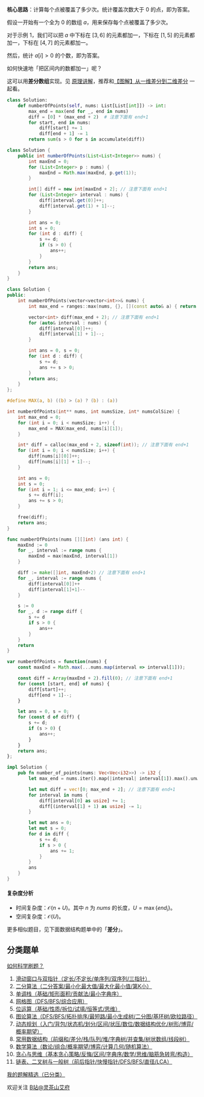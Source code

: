 **核心思路**：计算每个点被覆盖了多少次。统计覆盖次数大于 $0$ 的点，即为答案。

假设一开始有一个全为 $0$ 的数组 $a$，用来保存每个点被覆盖了多少次。

对于示例 1，我们可以把 $a$ 中下标在 $[3,6]$ 的元素都加一，下标在 $[1,5]$ 的元素都加一，下标在 $[4,7]$ 的元素都加一。

然后，统计 $a[i] > 0$ 的个数，即为答案。

如何快速地「把区间内的数都加一」呢？

这可以用**差分数组**实现。见 [原理讲解](https://leetcode.cn/problems/car-pooling/solution/suan-fa-xiao-ke-tang-chai-fen-shu-zu-fu-9d4ra/)，推荐和[【图解】从一维差分到二维差分](https://leetcode.cn/problems/stamping-the-grid/solution/wu-nao-zuo-fa-er-wei-qian-zhui-he-er-wei-zwiu/) 一起看。

```py [sol-Python3]
class Solution:
    def numberOfPoints(self, nums: List[List[int]]) -> int:
        max_end = max(end for _, end in nums)
        diff = [0] * (max_end + 2)  # 注意下面有 end+1
        for start, end in nums:
            diff[start] += 1
            diff[end + 1] -= 1
        return sum(s > 0 for s in accumulate(diff))
```

```java [sol-Java]
class Solution {
    public int numberOfPoints(List<List<Integer>> nums) {
        int maxEnd = 0;
        for (List<Integer> p : nums) {
            maxEnd = Math.max(maxEnd, p.get(1));
        }

        int[] diff = new int[maxEnd + 2]; // 注意下面有 end+1
        for (List<Integer> interval : nums) {
            diff[interval.get(0)]++;
            diff[interval.get(1) + 1]--;
        }

        int ans = 0;
        int s = 0;
        for (int d : diff) {
            s += d;
            if (s > 0) {
                ans++;
            }
        }
        return ans;
    }
}
```

```cpp [sol-C++]
class Solution {
public:
    int numberOfPoints(vector<vector<int>>& nums) {
        int max_end = ranges::max(nums, {}, [](const auto& a) { return a[1]; })[1];

        vector<int> diff(max_end + 2); // 注意下面有 end+1
        for (auto& interval : nums) {
            diff[interval[0]]++;
            diff[interval[1] + 1]--;
        }

        int ans = 0, s = 0;
        for (int d : diff) {
            s += d;
            ans += s > 0;
        }
        return ans;
    }
};
```

```c [sol-C]
#define MAX(a, b) ((b) > (a) ? (b) : (a))

int numberOfPoints(int** nums, int numsSize, int* numsColSize) {
    int max_end = 0;
    for (int i = 0; i < numsSize; i++) {
        max_end = MAX(max_end, nums[i][1]);
    }

    int* diff = calloc(max_end + 2, sizeof(int)); // 注意下面有 end+1
    for (int i = 0; i < numsSize; i++) {
        diff[nums[i][0]]++;
        diff[nums[i][1] + 1]--;
    }

    int ans = 0;
    int s = 0;
    for (int i = 1; i <= max_end; i++) {
        s += diff[i];
        ans += s > 0;
    }

    free(diff);
    return ans;
}
```

```go [sol-Go]
func numberOfPoints(nums [][]int) (ans int) {
    maxEnd := 0
    for _, interval := range nums {
        maxEnd = max(maxEnd, interval[1])
    }

    diff := make([]int, maxEnd+2) // 注意下面有 end+1
    for _, interval := range nums {
        diff[interval[0]]++
        diff[interval[1]+1]--
    }

    s := 0
    for _, d := range diff {
        s += d
        if s > 0 {
            ans++
        }
    }
    return
}
```

```js [sol-JavaScript]
var numberOfPoints = function(nums) {
    const maxEnd = Math.max(...nums.map(interval => interval[1]));

    const diff = Array(maxEnd + 2).fill(0); // 注意下面有 end+1
    for (const [start, end] of nums) {
        diff[start]++;
        diff[end + 1]--;
    }

    let ans = 0, s = 0;
    for (const d of diff) {
        s += d;
        if (s > 0) {
            ans++;
        }
    }
    return ans;
};
```

```rust [sol-Rust]
impl Solution {
    pub fn number_of_points(nums: Vec<Vec<i32>>) -> i32 {
        let max_end = nums.iter().map(|interval| interval[1]).max().unwrap() as usize;

        let mut diff = vec![0; max_end + 2]; // 注意下面有 end+1
        for interval in nums {
            diff[interval[0] as usize] += 1;
            diff[(interval[1] + 1) as usize] -= 1;
        }

        let mut ans = 0;
        let mut s = 0;
        for d in diff {
            s += d;
            if s > 0 {
                ans += 1;
            }
        }
        ans
    }
}
```

#### 复杂度分析

- 时间复杂度：$\mathcal{O}(n+U)$。其中 $n$ 为 $\textit{nums}$ 的长度，$U=\max\{\textit{end}_i\}$。
- 空间复杂度：$\mathcal{O}(U)$。

更多相似题目，见下面数据结构题单中的「**差分**」。

## 分类题单

[如何科学刷题？](https://leetcode.cn/circle/discuss/RvFUtj/)

1. [滑动窗口与双指针（定长/不定长/单序列/双序列/三指针）](https://leetcode.cn/circle/discuss/0viNMK/)
2. [二分算法（二分答案/最小化最大值/最大化最小值/第K小）](https://leetcode.cn/circle/discuss/SqopEo/)
3. [单调栈（基础/矩形面积/贡献法/最小字典序）](https://leetcode.cn/circle/discuss/9oZFK9/)
4. [网格图（DFS/BFS/综合应用）](https://leetcode.cn/circle/discuss/YiXPXW/)
5. [位运算（基础/性质/拆位/试填/恒等式/思维）](https://leetcode.cn/circle/discuss/dHn9Vk/)
6. [图论算法（DFS/BFS/拓扑排序/最短路/最小生成树/二分图/基环树/欧拉路径）](https://leetcode.cn/circle/discuss/01LUak/)
7. [动态规划（入门/背包/状态机/划分/区间/状压/数位/数据结构优化/树形/博弈/概率期望）](https://leetcode.cn/circle/discuss/tXLS3i/)
8. [常用数据结构（前缀和/差分/栈/队列/堆/字典树/并查集/树状数组/线段树）](https://leetcode.cn/circle/discuss/mOr1u6/)
9. [数学算法（数论/组合/概率期望/博弈/计算几何/随机算法）](https://leetcode.cn/circle/discuss/IYT3ss/)
10. [贪心与思维（基本贪心策略/反悔/区间/字典序/数学/思维/脑筋急转弯/构造）](https://leetcode.cn/circle/discuss/g6KTKL/)
11. [链表、二叉树与一般树（前后指针/快慢指针/DFS/BFS/直径/LCA）](https://leetcode.cn/circle/discuss/K0n2gO/)

[我的题解精选（已分类）](https://github.com/EndlessCheng/codeforces-go/blob/master/leetcode/SOLUTIONS.md)

欢迎关注 [B站@灵茶山艾府](https://space.bilibili.com/206214)
